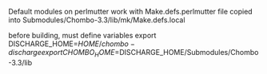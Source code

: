 Default modules on perlmutter work with Make.defs.perlmutter file copied into Submodules/Chombo-3.3/lib/mk/Make.defs.local

before building, must define variables
export DISCHARGE_HOME=$HOME/chombo-discharge
export CHOMBO_HOME=$DISCHARGE_HOME/Submodules/Chombo-3.3/lib
